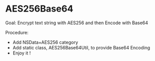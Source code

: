 AES256Base64
============

Goal: Encrypt text string with AES256 and then Encode with Base64

Procedure:
- Add NSData+AES256 category
- Add static class, AES256Base64Util, to provide Base64 Encoding
- Enjoy it !
